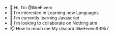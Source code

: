 - 👋 Hi, I’m @IlikeFivem
- 👀 I’m interested in Learning new Languages
- 🌱 I’m currently learning Javascript
- 💞️ I’m looking to collaborate on Nothing atm
- 📫 How to reach me My discord IlikeFivem#3957

<!---
IlikeFivem/IlikeFivem is a ✨ special ✨ repository because its `README.md` (this file) appears on your GitHub profile.
You can click the Preview link to take a look at your changes.
--->

